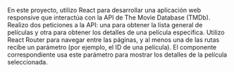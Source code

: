 
En este proyecto, utilizo React para desarrollar una aplicación web responsive que interactúa con la API de The Movie Database (TMDb).
Realizo dos peticiones a la API: una para obtener la lista general de películas y otra para obtener los detalles de una película específica. Utilizo React Router para navegar entre las páginas, y al menos una de las rutas recibe un parámetro (por ejemplo, el ID de una película). El componente correspondiente usa este parámetro para mostrar los detalles de la película seleccionada.
